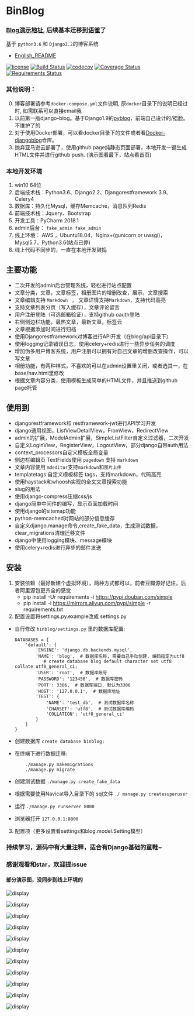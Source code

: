 # BinBlog

### [Blog演示地址](http://106.52.13.199/), 后续基本迁移到[语雀](https://www.yuque.com/binbintongxuezhu/oxbcl9)了

基于 `python3.6` 和 `Django2.2`的博客系统 

- [English_README](./README_EN.md)

[![license](https://img.shields.io/github/license/enjoy-binbin/Django-blog.svg)](https://github.com/enjoy-binbin/Django-blog/blob/master/LICENSE) [![Build Status](https://travis-ci.com/enjoy-binbin/Django-blog.svg?branch=master)](https://travis-ci.org/enjoy-binbin/Django-blog) [![codecov](https://codecov.io/gh/enjoy-binbin/Django-blog/branch/master/graph/badge.svg)](https://codecov.io/gh/enjoy-binbin/Django-blog) [![Coverage Status](https://coveralls.io/repos/github/enjoy-binbin/Django-blog/badge.svg?branch=master)](https://coveralls.io/github/enjoy-binbin/Django-blog?branch=master) [![Requirements Status](https://requires.io/github/enjoy-binbin/Django-blog/requirements.svg?branch=master)](https://requires.io/github/enjoy-binbin/Django-blog/requirements/?branch=master)

### 其他说明：

0. 博客部署请参考`docker-compose.yml`文件说明, 原`docker`目录下的说明已经过时, 如需联系可以直接email我
1. 以前第一版django-blog。基于Django1.9的<a href="https://github.com/enjoy-binbin/pyblog">pyblog</a>，前端自己设计的/捂脸。不维护了的
2. 对于使用Docker部署，可以看docker目录下的文件或者看<a href="https://github.com/enjoy-binbin/docker-django-blog">Docker-djangoblog</a>仓库。
3. 抛弃亚马逊云部署了，使用github page纯静态页面部署，本地开发一键生成HTML文件并进行github push. (演示图看最下，站点看首页)

### 本地开发环境

1. win10 64位
2. 后端技术栈：Python3.6、Django2.2、Djangorestframework 3.9、Celery4
3. 数据库：持久化Mysql，缓存Memcache，消息队列Redis
4. 前端技术栈：Jquery、Bootstrap
5. 开发工具：PyCharm 2018.1
6. admin后台： `fake_admin fake_admin`
7. 线上环境： AWS ，Ubuntu18.04，Nginx+(gunicorn or uwsgi)，Mysql5.7，Python3.6(站点已停)
8. 线上代码不同步的，一直在本地开发鼓捣

## 主要功能

* 二次开发的admin后台管理系统，轻松进行站点配置
* 文章分类，文章，文章标签，相册图片的增删改查，展示，文章搜索
* 文章编辑支持 `Markdown ` ， 文章详情支持`Markdown`，支持代码高亮
* 支持文章列表分页（写入缓存），文章评论留言
* 用户注册登陆（可选邮箱验证），支持github oauth登陆
* 右侧侧边栏功能，最热文章，最新文章，标签云
* 文章根据添加时间进行归档
* 使用Djangorestframework对博客进行API开发（在blog/api目录下）
* 使用logging记录错误日志，使用celery+redis进行一些异步任务的调度
* 增加伪多用户博客系统，用户注册可以拥有对自己文章的增删改查操作，可以写文章
* 相册功能，有两种样式，不喜欢的可以在admin设置里关闭，或者选其一，在base/nav.html里修改
* 根据文章内容分类，使用模板生成简单的HTML文件，并且推送到github page托管

## 使用到

* djangorestframework和 restframework-jwt进行API学习开发
* django通用视图，ListViewDetailView，FromView，RedirectView
* admin的扩展，ModelAdmin扩展，SimpleListFilter自定义过滤器，二次开发
* 自定义LoginView，RegisterView，LogoutView，部分django自带auth用法
* context_processors自定义模板全局变量
* 侧边栏编辑页 TextFields使用 `pagedown` 支持 `markdown`
* 文章内容使用 `mdeditor`支持`markdown`和`图片上传`
* templatetags 自定义模板标签 tags，支持markdown，代码高亮
* 使用haystack和whoosh实现的全文文章搜索功能
* slug的用法
* 使用django-compress压缩css/js
* django简单中间件的编写，显示页面加载时间
* 使用django的sitemap功能
* python-memcached对网站的部分信息缓存
* 自定义django.manage命令,create_fake_data，生成测试数据，clear_migrations清理迁移文件
* django中使用logging模块、message模块
* 使用celery+redis进行异步的邮件发送


## 安装

1. 安装依赖（最好新建个虚拟环境），两种方式都可以，前者豆瓣源好记住，后者阿里源包更齐全的感觉
   * pip install -Ur requirements -i https://pypi.douban.com/simple
   * pip install -i https://mirrors.aliyun.com/pypi/simple -r requirements.txt
2. 配置设置将settings.py.example改成 settings.py
  * 自行修改 `binblog/settings.py` 里的数据库配置:

     ```
     DATABASES = {
         'default': {
             'ENGINE': 'django.db.backends.mysql',
             'NAME': 'blog',  # 数据库名称, 需要自己手动创建, 编码指定为utf8
            	# create database blog default character set utf8 collate utf8_general_ci;
             'USER': 'root',  # 数据库账号
             'PASSWORD': '123456',  # 数据库密码
             'PORT': 3306,  # 数据库端口, 默认为3306
             'HOST': '127.0.0.1',  # 数据库地址
             'TEST': {
                 'NAME': 'test_db',  # 测试数据库名称
                 'CHARSET': 'utf8',  # 测试数据库编码
                 'COLLATION': 'utf8_general_ci'
             }
         }
     }
     ```

  * 创建数据库 `create database binblog;`

  * 在终端下进行数据迁移:

       ```
           ./manage.py makemigrations
           ./manage.py migrate
       ```

  * 创建测试数据 `./manage.py create_fake_data`

  * 根据需要使用Navicat导入目录下的 sql文件
      `./ manage.py createsuperuser`

  * 运行 `./manage.py runserver 8000`

  * 浏览器打开 `127.0.0.1:8000`
3. 配置项（更多设置看settings和blog.model.Setting模型）

### 持续学习，源码中有大量注释，适合有Django基础的童鞋~

### 感谢观看和star，欢迎提issue

#### 部分演示图，没同步到线上环境的

![display](https://raw.githubusercontent.com/enjoy-binbin/Django-blog/master/media/display/display.png)

![display](https://raw.githubusercontent.com/enjoy-binbin/Django-blog/master/media/display/display2.png)

![display](https://raw.githubusercontent.com/enjoy-binbin/Django-blog/master/media/display/display3.png)

![display](https://raw.githubusercontent.com/enjoy-binbin/Django-blog/master/media/display/display4.png)

![display](https://raw.githubusercontent.com/enjoy-binbin/Django-blog/master/media/display/display5.png)

![display](https://raw.githubusercontent.com/enjoy-binbin/Django-blog/master/media/display/display6.png)

![display](https://raw.githubusercontent.com/enjoy-binbin/Django-blog/master/media/display/display7.png)

![display](https://raw.githubusercontent.com/enjoy-binbin/Django-blog/master/media/display/display8.png)

![display](https://raw.githubusercontent.com/enjoy-binbin/Django-blog/master/media/display/display9.png)

![display](https://raw.githubusercontent.com/enjoy-binbin/Django-blog/master/media/display/display10.png)

![display](https://raw.githubusercontent.com/enjoy-binbin/Django-blog/master/media/display/display11.png)

